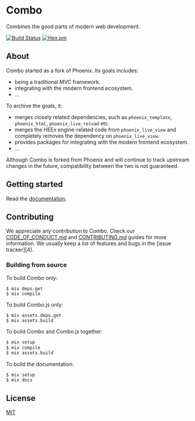 # Combo

Combines the good parts of modern web development.

[![Build Status](https://github.com/combo-team/combo/workflows/CI/badge.svg)](https://github.com/combo-team/combo/actions/workflows/ci.yml) [![Hex.pm](https://img.shields.io/hexpm/v/combo.svg)](https://hex.pm/packages/combo)

## About

Combo started as a fork of Phoenix. Its goals includes:

- being a traditional MVC framework.
- integrating with the modern frontend ecosystem.
- ...

To archive the goals, it:

- merges closely related dependencies, such as `phoenix_template`, `phoenix_html`, `phoenix_live_reload` etc.
- merges the HEEx engine-related code from `phoenix_live_view` and completely removes the dependency on `phoenix_live_view`.
- provides packages for integrating with the modern frontend ecosystem.
- ...

Although Combo is forked from Phoenix and will continue to track upstream changes in the future, compatibility between the two is not guaranteed.

## Getting started

Read the [documentation](https://hexdocs.pm/combo).

## Contributing

We appreciate any contribution to Combo. Check our [CODE_OF_CONDUCT.md](CODE_OF_CONDUCT.md) and [CONTRIBUTING.md](CONTRIBUTING.md) guides for more information. We usually keep a list of features and bugs in the [issue tracker][4].

### Building from source

To build Combo only:

```console
$ mix deps.get
$ mix compile
```

To build Combo.js only:

```console
$ mix assets.deps.get
$ mix assets.build
```

To build Combo and Combo.js together:

```bash
$ mix setup
$ mix compile
$ mix assets.build
```

To build the documentation:

```console
$ mix setup
$ mix docs
```

## License

[MIT](LICENSE.txt)
